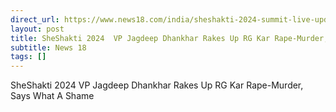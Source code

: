 ```yaml
---
direct_url: https://www.news18.com/india/sheshakti-2024-summit-live-updates-women-breaking-barriers-in-sports-entertainment-maithili-thakur-usha-uthup-shefali-shah-rasika-dugal-liveblog-9052254.html
layout: post
title: SheShakti 2024  VP Jagdeep Dhankhar Rakes Up RG Kar Rape-Murder, Says  What A Shame 
subtitle: News 18
tags: []
---
```


SheShakti 2024  VP Jagdeep Dhankhar Rakes Up RG Kar Rape-Murder, Says  What A Shame 
